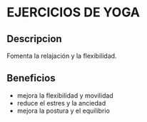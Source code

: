 # EJERCICIOS DE YOGA

## Descripcion
Fomenta la relajación y la flexibilidad.

## Beneficios
- mejora la flexibilidad y movilidad
- reduce el estres y la anciedad
- mejora la postura y el equilibrio


